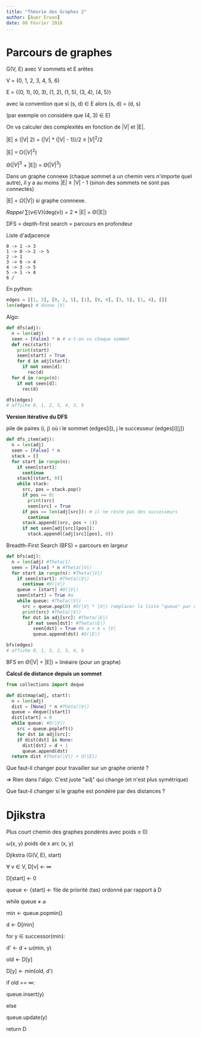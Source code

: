 ```yaml
---
title: "Théorie des Graphes 2"
author: [Auer Erwan]
date: 08 Février 2018
...
```


# Parcours de graphes

G(V, E) avec V sommets et E arêtes

V = {0, 1, 2, 3, 4, 5, 6}

E = {(0, 1), (0, 3), (1, 2), (1, 5), (3, 4), (4, 5)}

avec la convention que si (s, d) $\in$ E alors (s, d) = (d, s)

(par exemple on considére que (4, 3) $\in$ E)


On va calculer des complexités en fonction de |V| et |E|.

|E| $\leq$ (|V| 2) = (|V| * (|V| - 1))/2 $\le$ $|V|^2$/2

|E| = O($|V|^2$)

$\Theta$($|V|^3$ + |E|) = $\Theta$($|V|^3$)

Dans un graphe connexe (chaque sommet a un chemin vers n'importe quel autre), il
y a au moins |E| $\geq$ |V| - 1 (sinon des sommets ne sont pas connectés)

|E| = $\Omega$(|V|) si graphe connnexe.

*Rappel* $\sum$(v$\in$V)(deg(v)) = 2 * |E| = $\Theta$(|E|)

DFS = depth-first search = parcours en profondeur

Liste d'adjacence

```
0 -> 1 -> 3
1 -> 0 -> 2 -> 5
2 -> 1
3 -> 0 -> 4
4 -> 3 -> 5
5 -> 1 -> 4
6 /
```

En python:

```python
edges = [[1, 3], [0, 2, 5], [1], [0, 4], [3, 5], [1, 4], []]
len(edges) # donne |V|
```

Algo:

```python
def dfs(adj):
  n = len(adj)
  seen = [False] * n # a-t-on vu chaque sommet
  def rec(start):
    print(start)
    seen[start] = True
    for d in adj[start]:
      if not seen[d]:
        rec(d)
  for d in range(n):
    if not seen[d]:
      rec(d)

dfs(edges)
# affiche 0, 1, 2, 5, 4, 3, 6
```

**Version itérative du DFS**

pile de paires (i, j) où i le sommet (edges[i]), j le successeur (edges\[i][j])

```python
def dfs_item(adj):
  n = len(adj)
  seen = [False] * n
  stack = []
  for start in range(n):
    if seen[start]:
      continue
    stack[(start, 0)]
    while stack:
      src, pos = stack.pop()
      if pos == 0:
        print(src)
        seen[src] = True
      if pos == len(adj[src]): # il ne reste pas des successeurs
        continue
      stack.append((src, pos + 1))
      if not seen[adj[src][pos]]:
        stack.append((adj[src][pos], 0))
```

Breadth-First Search (BFS) = parcours en largeur

```python
def bfs(adj):
  n = len(adj) #Theta(1)
  seen = [False] * n #Theta(|V|)
  for start in range(n): #Theta(|V|)
    if seen[start]: #Theta(|V|)
      continue #O(|V|)
    queue = [start] #O(|V|)
    seen[start] = True #a
    while queue: #Theta(|V|)
      src = queue.pop(0) #O(|V| * |V|) remplacer la liste "queue" par collections.deque, et la complexité tombe en Theta(|V|)
      print(src) #Theta(|V|)
      for dst in adj[src]: #Theta(|E|)
        if not seen[dst]! #Theta(|E|)
          seen[dst] = True #b a + b = |V|
          queue.append(dst) #O(|E|)

bfs(edges)
# affiche 0, 1, 3, 2, 5, 4, 6
```

BFS en $\Theta$(|V| + |E|) = linéaire (pour un graphe)

**Calcul de distance depuis un sommet**

```python
from collections import deque

def distmap(adj, start):
  n = len(adj)
  dist = [None] * n #Theta(|V|)
  queue = deque([start])
  dist[start] = 0
  while queue: #O(|V|)
    src = queue.popleft()
    for dst in adj[src]:
    if dist[dst] is None:
      dist[dst] = d + 1
      queue.append(dst)
  return dist #Theta(|V|) + O(|E|)
```

Que faut-il changer pour travailler sur un graphe orienté ?

=> Rien dans l'algo. C'est juste "adj" qui change (et n'est plus symétrique)

Que faut-il changer si le graphe est pondéré par des distances ?

# Djikstra

Plus court chemin des graphes pondérés avec poids $\geq$ 0)

$\omega$(x, y) poids de x arc (x, y)

Djikstra (G(V, E), start)

$\forall$ v $\in$ V, D[v] $\leftarrow$ $\infty$

D[start] $\leftarrow$ 0

queue $\leftarrow$ {start} $\leftarrow$ file de priorité (tas) ordonné par rapport à D

while queue $\neq$ $\varnothing$

min $\leftarrow$ queue.popmin()

d $\leftarrow$ D[min]

for y $\in$ successor(min):

d' $\leftarrow$ d + $\omega$(min, y)

old $\leftarrow$ D[y]

D[y] $\leftarrow$ min(old, d')

if old == $\infty$:

queue.insert(y)

else

queue.update(y)

return D
